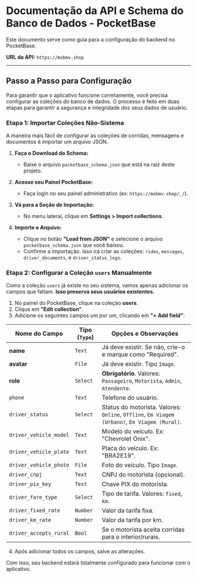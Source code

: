 # Documentação da API e Schema do Banco de Dados - PocketBase

Este documento serve como guia para a configuração do backend no PocketBase.

**URL da API:** `https://mobmv.shop`

---

## Passo a Passo para Configuração

Para garantir que o aplicativo funcione corretamente, você precisa configurar as coleções do banco de dados. O processo é feito em duas etapas para garantir a segurança e integridade dos seus dados de usuário.

### Etapa 1: Importar Coleções Não-Sistema

A maneira mais fácil de configurar as coleções de corridas, mensagens e documentos é importar um arquivo JSON.

1.  **Faça o Download do Schema:**
    *   Baixe o arquivo `pocketbase_schema.json` que está na raiz deste projeto.

2.  **Acesse seu Painel PocketBase:**
    *   Faça login no seu painel administrativo (ex: `https://mobmv.shop/_/`).

3.  **Vá para a Seção de Importação:**
    *   No menu lateral, clique em **Settings > Import collections**.

4.  **Importe o Arquivo:**
    *   Clique no botão **"Load from JSON"** e selecione o arquivo `pocketbase_schema.json` que você baixou.
    *   Confirme a importação. Isso irá criar as coleções: `rides`, `messages`, `driver_documents`, e `driver_status_logs`.

### Etapa 2: Configurar a Coleção `users` Manualmente

Como a coleção `users` já existe no seu sistema, vamos apenas adicionar os campos que faltam. **Isso preserva seus usuários existentes.**

1.  No painel do PocketBase, clique na coleção **users**.
2.  Clique em **"Edit collection"**.
3.  Adicione os seguintes campos um por um, clicando em **"+ Add field"**:

| Nome do Campo              | Tipo (`Type`) | Opções e Observações                                                                                                       |
| -------------------------- | ------------- | -------------------------------------------------------------------------------------------------------------------------- |
| **name**                   | `Text`        | Já deve existir. Se não, crie-o e marque como "Required".                                                                  |
| **avatar**                 | `File`        | Já deve existir. Tipo `Image`.                                                                                             |
| **role**                   | `Select`      | **Obrigatório**. Valores: `Passageiro`, `Motorista`, `Admin`, `Atendente`.                                                 |
| `phone`                    | `Text`        | Telefone do usuário.                                                                                                       |
| `driver_status`            | `Select`      | Status do motorista. Valores: `Online`, `Offline`, `Em Viagem (Urbano)`, `Em Viagem (Rural)`.                              |
| `driver_vehicle_model`     | `Text`        | Modelo do veículo. Ex: "Chevrolet Onix".                                                                                   |
| `driver_vehicle_plate`     | `Text`        | Placa do veículo. Ex: "BRA2E19".                                                                                           |
| `driver_vehicle_photo`     | `File`        | Foto do veículo. Tipo `Image`.                                                                                             |
| `driver_cnpj`              | `Text`        | CNPJ do motorista (opcional).                                                                                              |
| `driver_pix_key`           | `Text`        | Chave PIX do motorista.                                                                                                    |
| `driver_fare_type`         | `Select`      | Tipo de tarifa. Valores: `fixed`, `km`.                                                                                    |
| `driver_fixed_rate`        | `Number`      | Valor da tarifa fixa.                                                                                                      |
| `driver_km_rate`           | `Number`      | Valor da tarifa por km.                                                                                                    |
| `driver_accepts_rural`     | `Bool`        | Se o motorista aceita corridas para o interior/rurais.                                                                     |

4.  Após adicionar todos os campos, salve as alterações.

Com isso, seu backend estará totalmente configurado para funcionar com o aplicativo.
